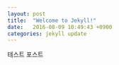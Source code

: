 ```yaml
---
layout: post
title:  "Welcome to Jekyll!"
date:   2016-08-09 10:49:43 +0900
categories: jekyll update
---
```


테스트 포스트
